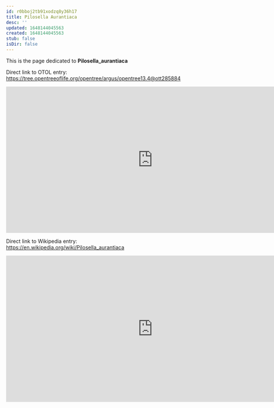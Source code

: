 ```yaml
---
id: r0bboj2tb91xodzq8y36h17
title: Pilosella Aurantiaca
desc: ''
updated: 1648144045563
created: 1648144045563
stub: false
isDir: false
---
```

This is the page dedicated to **Pilosella_aurantiaca**


Direct link to OTOL entry: https://tree.opentreeoflife.org/opentree/argus/opentree13.4@ott285884



<html>
    <body>
    <iframe src="https://tree.opentreeoflife.org/opentree/argus/opentree13.4@ott285884"
    width="800" height="400" frameborder="0" allowfullscreen> </iframe>
    </body>
</html>
    


Direct link to Wikipedia entry: https://en.wikipedia.org/wiki/Pilosella_aurantiaca



<html>
    <body>
    <iframe src="https://en.wikipedia.org/wiki/Pilosella_aurantiaca"
    width="800" height="400" frameborder="0" allowfullscreen> </iframe>
    </body>
</html>
    

